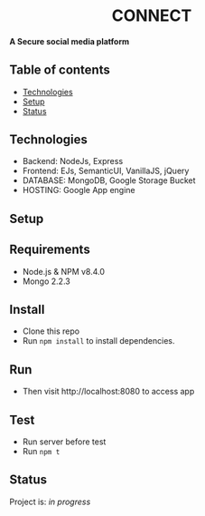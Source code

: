 <p align="center">
<!-- <img src="/public/images/AMU_logo.png"> -->
</p>

<h1 align="center" style="color:blue font-family:cursive">CONNECT</h1>

<h4>A Secure social media platform<h4>

## Table of contents
<!-- * [General info](#general-info) -->
<!-- * [Screenshots](#screenshots) -->
* [Technologies](#technologies)
* [Setup](#setup)
* [Status](#status)
<!-- * [Features](#features) -->


<!-- ## General info -->
<!-- > A secure social media platform connecting people in a non traditional manner -->
<!-- 
## Screenshots
1) Front page of  website
![alt text](https://github.com/zhcet19/Aligarh-Muslim-University-VLAB/blob/main/preview/pic2.png)

2) List of Experiments
![alt text](https://github.com/zhcet19/Aligarh-Muslim-University-VLAB/blob/main/preview/pic3.png)

5) Procedure tab of Experiment
![alt text](https://github.com/zhcet19/Aligarh-Muslim-University-VLAB/blob/main/preview/pic4.png)

3) Theory tab of Experiment
![alt text](https://github.com/zhcet19/Aligarh-Muslim-University-VLAB/blob/main/preview/pic5.png)

4) Simulation tab of Experiment
![alt text](https://github.com/zhcet19/Aligarh-Muslim-University-VLAB/blob/main/preview/pic6.png) -->



## Technologies
* Backend: NodeJs, Express
* Frontend: EJs, SemanticUI, VanillaJS, jQuery
* DATABASE: MongoDB, Google Storage Bucket
* HOSTING: Google App engine 

## Setup

## Requirements
* Node.js & NPM v8.4.0
* Mongo 2.2.3


## Install
* Clone this repo
* Run `npm install` to install dependencies.

## Run
* Then visit http://localhost:8080 to access app

## Test
* Run server before test
* Run `npm t`


<!-- ## Features
List of features are
* We aim at providing an exclusive Vlab system synced with google classroom for the AMU.
* It will include virtual labs for all basic engineering disciplines.
* Students will be able to learn, download material, and perform all their departmental practicals.
* They will be notified of their upcoming events, like graded lab quizzes that can be organized for assessement purpose on our platform itself.   -->

## Status
Project is: _in progress_





